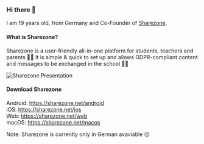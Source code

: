 ### Hi there 👋

I am 19 years old, from Germany and Co-Founder of [Sharezone](https://sharezone.net).

#### What is Sharezone?
Sharezone is a user-friendly all-in-one platform for students, teachers and parents 👨‍🎓 It is simple & quick to set up and allows GDPR-compliant content and messages to be exchanged in the school 👨‍💻

![Sharezone Presentation](https://i.ibb.co/9VGvMdk/Presentation-Redesign.png)

#### Download Sharezone
Android: https://sharezone.net/android<br>
iOS: https://sharezone.net/ios<br>
Web: https://sharezone.net/web<br>
macOS: https://sharezone.net/macos

Note: Sharezone is currently only in German avaviable 😖
